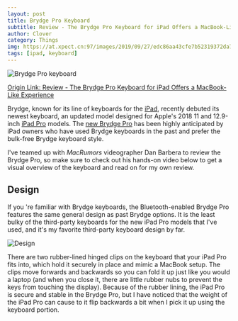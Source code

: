 ```yaml
---
layout: post
title: Brydge Pro Keyboard
subtitle: Review - The Brydge Pro Keyboard for iPad Offers a MacBook-Like Experience
author: Clover
category: Things
img: https://at.xpect.cn:97/images/2019/09/27/edc86aa43cfe7b52319372da71cd6cf0.md.jpg
tags: [ipad, keyboard]
---
```


![Brydge Pro keyboard](https://at.xpect.cn:97/images/2019/09/27/edc86aa43cfe7b52319372da71cd6cf0.jpg)   

[Origin Link: Review - The Brydge Pro Keyboard for iPad Offers a MacBook-Like Experience](https://www.macrumors.com/review/brydge-pro-keyboard/)

Brydge, known for its line of keyboards for the [iPad](https://www.macrumors.com/roundup/ipad/), recently debuted its newest keyboard, an updated model designed for Apple's 2018 11 and 12.9-inch [iPad Pro](https://www.macrumors.com/roundup/ipad-pro/) models. The [new Brydge Pro](http://www.pntrs.com/t/TUJGRkhJR0JGS0lMSkxCRkpFRktK?url=https%3A%2F%2Fwww.brydge.com%2Fproducts%2Fbrydge-for-ipad-pro-2018) has been highly anticipated by iPad owners who have used Brydge keyboards in the past and prefer the bulk-free Brydge keyboard style.   

I've teamed up with _MacRumors_ videographer Dan Barbera to review the Brydge Pro, so make sure to check out his hands-on video below to get a visual overview of the keyboard and read on for my own review.   

## Design

If you 're familiar with Brydge keyboards, the Bluetooth-enabled Brydge Pro features the same general design as past Brydge options. It is the least bulky of the third-party keyboards for the new iPad Pro models that I've used, and it's my favorite third-party keyboard design by far.   

![Design](https://cdn.macrumors.com/article-new/2019/05/brydgepronoipad2.jpg)

There are two rubber-lined hinged clips on the keyboard that your iPad Pro fits into, which hold it securely in place and mimic a MacBook setup. The clips move forwards and backwards so you can fold it up just like you would a laptop (and when you close it, there are little rubber nubs to prevent the keys from touching the display). Because of the rubber lining, the iPad Pro is secure and stable in the Brydge Pro, but I have noticed that the weight of the iPad Pro can cause to it flip backwards a bit when I pick it up using the keyboard portion.   
  
